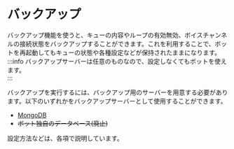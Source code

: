 # バックアップ
バックアップ機能を使うと、キューの内容やループの有効無効、ボイスチャンネルの接続状態をバックアップすることができます。これを利用することで、ボットを再起動してもキューの状態や各種設定などが保持されたままになります。
:::info
バックアップサーバーは任意のものなので、設定しなくてもボットを使えます。  
:::

バックアップを実行するには、バックアップ用のサーバーを用意する必要があります。以下のいずれかをバックアップサーバーとして使用することができます。

- [MongoDB](./mongo)
- ~~ボット独自のデータベース(廃止)~~

設定方法などは、各項で説明しています。

